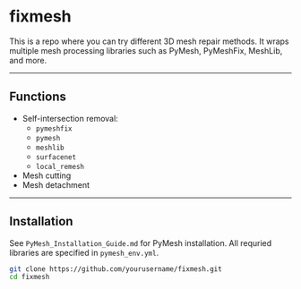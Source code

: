 # fixmesh

This is a repo where you can try different 3D mesh repair methods. It wraps multiple mesh processing libraries such as PyMesh, PyMeshFix, MeshLib, and more.

---

## Functions

- Self-intersection removal:
  - `pymeshfix`
  - `pymesh`
  - `meshlib`
  - `surfacenet`
  - `local_remesh`
- Mesh cutting
- Mesh detachment

---

## Installation

See `PyMesh_Installation_Guide.md` for PyMesh installation.
All requried libraries are specified in `pymesh_env.yml`.

```bash
git clone https://github.com/yourusername/fixmesh.git
cd fixmesh
